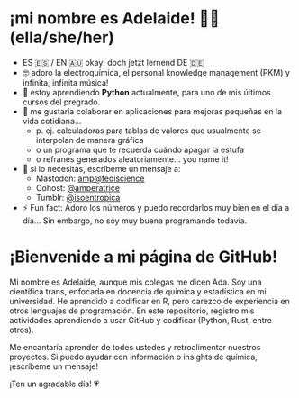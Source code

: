#  ¡mi nombre es Adelaide! 🦉✨ (ella/she/her)

- ES 🇪🇸 / EN 🇦🇺 okay! doch jetzt lernend DE 🇩🇪
- 🤓 adoro la electroquímica, el personal knowledge management (PKM) y infinita, infinita música!
- 🌱 estoy aprendiendo **Python** actualmente, para uno de mis últimos cursos del pregrado.
- 💞️ me gustaría colaborar en aplicaciones para mejoras pequeñas en la vida cotidiana...
  - p. ej. calculadoras para tablas de valores que usualmente se interpolan de manera gráfica
  - o un programa que te recuerda cuándo apagar la estufa
  - o refranes generados aleatoriamente... you name it!
- 💌 si lo necesitas, escríbeme un mensaje a:
  - Mastodon: <a rel="me" href="https://fediscience.org/@amp">amp@fediscience</a>
  - Cohost: [@amperatrice](https://cohost.org/amperatrice)
  - Tumblr: [@isoentropica](https://isoentropica.tumblr.com/) 
- ⚡ Fun fact: Adoro los números y puedo recordarlos muy bien en el día a día... Sin embargo, no soy muy buena programando todavía.

# ¡Bienvenide a mi página de GitHub!

Mi nombre es Adelaide, aunque mis colegas me dicen Ada. Soy una científica trans, enfocada en docencia de química y estadística en mi universidad. He aprendido a codificar en R, pero carezco de experiencia en otros lenguajes de programación. En este repositorio, registro mis actividades aprendiendo a usar GitHub y codificar (Python, Rust, entre otros).

Me encantaría aprender de todes ustedes y retroalimentar nuestros proyectos. Si puedo ayudar con información o insights de química, ¡escríbeme un mensaje!

¡Ten un agradable día! 💗

<!---
amperatrice/amperatrice is a ✨ special ✨ repository because its `README.md` (this file) appears on your GitHub profile.
You can click the Preview link to take a look at your changes.
--->
